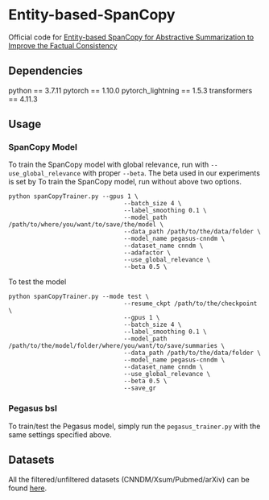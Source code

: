 # Entity-based-SpanCopy
Official code for [Entity-based SpanCopy for Abstractive Summarization to Improve the Factual Consistency](https://arxiv.org/abs/2209.03479)

## Dependencies
python == 3.7.11
pytorch == 1.10.0
pytorch_lightning == 1.5.3
transformers == 4.11.3

## Usage
### SpanCopy Model
To train the SpanCopy model with global relevance, run with `--use_global_relevance` with proper `--beta`. The beta used in our experiments is set by 
To train the SpanCopy model, run without above two options.
```
python spanCopyTrainer.py --gpus 1 \
                                --batch_size 4 \
                                --label_smoothing 0.1 \
                                --model_path /path/to/where/you/want/to/save/the/model \
                                --data_path /path/to/the/data/folder \
                                --model_name pegasus-cnndm \
                                --dataset_name cnndm \
                                --adafactor \
                                --use_global_relevance \
                                --beta 0.5 \          
```

To test the model
```
python spanCopyTrainer.py --mode test \
                                --resume_ckpt /path/to/the/checkpoint \
                                --gpus 1 \
                                --batch_size 4 \
                                --label_smoothing 0.1 \
                                --model_path /path/to/the/model/folder/where/you/want/to/save/summaries \
                                --data_path /path/to/the/data/folder \
                                --model_name pegasus-cnndm \
                                --dataset_name cnndm \
                                --use_global_relevance \
                                --beta 0.5 \
                                --save_gr
``` 
### Pegasus bsl
To train/test the Pegasus model, simply run the `pegasus_trainer.py` with the same settings specified above.

## Datasets
All the filtered/unfiltered datasets (CNNDM/Xsum/Pubmed/arXiv) can be found [here](https://drive.google.com/drive/folders/1I_NhJ44VVnaZ6GWY0hNjoLdYoCVgd_KV?usp=sharing).


